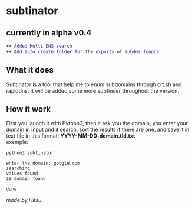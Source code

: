 # subtinator 
## currently in alpha v0.4

```diff
++ Added Multi DNS search
++ Add auto create folder for the exports of subdns founds
```
## What it does  

Subtinator is a tool that help me to enum subdomains through crt.sh and rapiddns.
It will be added some more subfinder throughout the version.  

## How it work

First you launch it with Python3, then it ask you the domain, you enter your domain in input and it search, sort the results if there are one, and save it in text file in this format: **YYYY-MM-DD-domain.tld.txt**  
exemple:  

```
python3 subtinator

enter the domain: google.com
searching
values found
10 domain found
---
done
```



*made by Hitsu*
